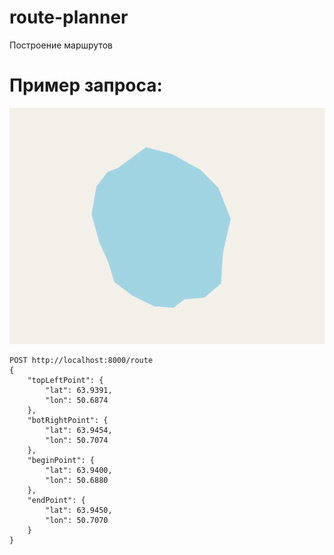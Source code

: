 # route-planner
Построение маршрутов

# Пример запроса:
![water](src/water.png)
```
POST http://localhost:8000/route
{
    "topLeftPoint": {
        "lat": 63.9391,
        "lon": 50.6874
    },
    "botRightPoint": {
        "lat": 63.9454,
        "lon": 50.7074
    },
    "beginPoint": {
        "lat": 63.9400,
        "lon": 50.6880
    },
    "endPoint": {
        "lat": 63.9450,
        "lon": 50.7070
    }
}
```
